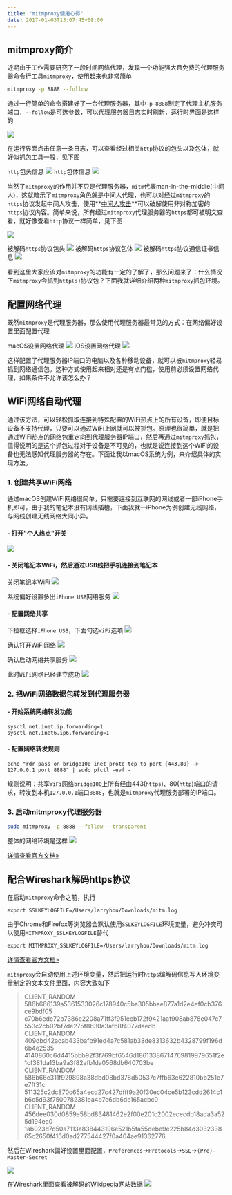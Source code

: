 ```yaml
---
title: "mitmproxy使用心得"
date: 2017-01-03T13:07:45+08:00
---
```


## mitmproxy简介

近期由于工作需要研究了一段时间网络代理，发现一个功能强大且免费的代理服务器命令行工具`mitmproxy`，使用起来也非常简单

```bash
mitmproxy -p 8888 --follow
```

通过一行简单的命令搭建好了一台代理服务器，其中`-p 8888`制定了代理主机服务端口，`--follow`是可选参数，可以代理服务器日志实时刷新，运行时界面是这样的

![](/assets/mitmproxy/01.png)

在运行界面点击任意一条日志，可以查看经过相关`http`协议的包头以及包体，就好似抓包工具一般，见下图

`http`包头信息
![](/assets/mitmproxy/02.png)
`http`包体信息
![](/assets/mitmproxy/03.png)

当然了`mitmproxy`的作用并不只是代理服务器，`mitm`代表man-in-the-middle(中间人)，这就暗示了`mitmproxy`角色就是中间人代理，也可以对经过`mitmproxy`的`https`协议发起中间人攻击，使用**[中间人攻击](https://en.wikipedia.org/wiki/Man-in-the-middle_attack)**可以破解使用非对称加密的`https`协议内容。简单来说，所有经过`mitmproxy`代理服务器的`https`都可被明文查看，就好像查看`http`协议一样简单，见下图

![](/assets/mitmproxy/04.png)

被解码`https`协议包头
![](/assets/mitmproxy/05.png)
被解码`https`协议包体
![](/assets/mitmproxy/06.png)
被解码`https`协议通信证书信息
![](/assets/mitmproxy/07.png)

看到这里大家应该对`mitmproxy`的功能有一定的了解了，那么问题来了：什么情况下`mitmproxy`会抓到`http(s)`协议包？下面我就详细介绍两种`mitmproxy`抓包环境。

## 配置网络代理

既然`mitmproxy`是代理服务器，那么使用代理服务器最常见的方式：在网络偏好设置里面配置代理

macOS设置网络代理
![](/assets/mitmproxy/net-01.png)
iOS设置网络代理
![](/assets/mitmproxy/net-02.png)

这样配置了代理服务器IP端口的电脑以及各种移动设备，就可以被`mitmproxy`轻易抓到网络通信包。这种方式使用起来相对还是有点门槛，使用前必须设置网络代理，如果条件不允许该怎么办？

## WiFi网络自动代理

通过该方法，可以轻松抓取连接到特殊配置的WiFi热点上的所有设备，即便目标设备不支持代理，只要可以通过WiFi上网就可以被抓包。原理也很简单，就是把通过WiFi热点的网络包重定向到代理服务器IP端口，然后再通过`mitmproxy`抓包，值得说明的是这个抓包过程对于设备是不可见的，也就是说连接到这个WiFi的设备也无法感知代理服务器的存在。下面让我以macOS系统为例，来介绍具体的实现方法。

### 1. 创建共享WiFi网络

通过macOS创建WiFi网络很简单，只需要连接到互联网的网线或者一部iPhone手机即可，由于我的笔记本没有网线插槽，下面我就一iPhone为例创建无线网络，与网线创建无线网络大同小异。

#### - 打开"个人热点"开关
![](/assets/mitmproxy/net-03.png)

#### - 关闭笔记本WiFi，然后通过USB线把手机连接到笔记本
关闭笔记本WiFi
![](/assets/mitmproxy/net-05.png)

系统偏好设置多出`iPhone USB`网络服务
![](/assets/mitmproxy/net-04.png)

#### - 配置网络共享
下拉框选择`iPhone USB`，下面勾选`WiFi`选项
![](/assets/mitmproxy/net-07.png)

确认打开WiFi网络
![](/assets/mitmproxy/net-08.png)

确认启动网络共享服务
![](/assets/mitmproxy/net-09.png)

此时`WiFi`网络已经建立成功
![](/assets/mitmproxy/net-06.png)

### 2. 把WiFi网络数据包转发到代理服务器

#### - 开始系统网络转发功能

```
sysctl net.inet.ip.forwarding=1
sysctl net.inet6.ip6.forwarding=1
```

#### - 配置网络转发规则

```
echo "rdr pass on bridge100 inet proto tcp to port {443,80} -> 127.0.0.1 port 8888" | sudo pfctl -evf -
``` 

规则说明：共享`WiFi`网络`bridge100`上所有经由443(`https`)、80(`http`)端口的请求，转发到本机`127.0.0.1`端口`8888`，也就是`mitmproxy`代理服务部署的IP端口。


### 3. 启动mitmproxy代理服务器

```bash
sudo mitmproxy -p 8888 --follow --transparent
```

整体的网络环境是这样
![](/assets/mitmproxy/network.png)

[详情查看官方文档&raquo;](http://docs.mitmproxy.org/en/stable/transparent/osx.html "http://docs.mitmproxy.org/en/stable/transparent/osx.html")

## 配合Wireshark解码https协议

在启动`mitmproxy`命令之前，执行

```
export SSLKEYLOGFILE=/Users/larryhou/Downloads/mitm.log
```

由于Chrome和Firefox等浏览器会默认使用`SSLKEYLOGFILE`环境变量，避免冲突可以使用`MITMPROXY_SSLKEYLOGFILE`替代

```
export MITMPROXY_SSLKEYLOGFILE=/Users/larryhou/Downloads/mitm.log
```

[详情查看官方文档&raquo;](http://docs.mitmproxy.org/en/stable/dev/sslkeylogfile.html "http://docs.mitmproxy.org/en/stable/dev/sslkeylogfile.html")

`mitmproxy`会自动使用上述环境变量，然后把运行时`https`编解码信息写入环境变量制定的文本文件里面，内容大致如下

>CLIENT_RANDOM 586b666139a5361533026c178940c5ba305bbae877a1d2e4ef0cb376ce9bdf05 c70b6ede72b7386e2208a71ff3f951eeb172f9421aaf908ab878e047c7553c2cb02bf7de275f8630a3afb8f4077daedb<br/>
CLIENT_RANDOM 409dbd42acab433bafb91ed4a7c581ab38de8313632b4328799f196d6b4e2535 4140860c6d4415bbb92f3f769bf6546d18613386714769819979651f2e1cf381da13ba9a3f82afb1da0568db640703be<br/>
CLIENT_RANDOM 586b66e311f929898a38dbd08bd378d50537c7ffb63e622810bb251e7e7ff31c 511325c2dc870c65a4ecd27c427dfff9a20f30ec04ce5b123cdd2614c1b6c5d93f7500782381ea4b7c6db6de165acbc0<br/>
CLIENT_RANDOM 456dee030d0859e58bd83481462e2f00e201c2002ececdb18ada3a525d194ea0 1ab023d7d50a7113a838443196e521b5fa55debe9e225b84d303233865c2650f416d0ad277544427f0a404ae91362776<br/>

然后在Wireshark偏好设置里面配置，`Preferences`->`Protocols`->`SSL`->`(Pre)-Master-Secret`

![](/assets/mitmproxy/net-10.png)

在Wireshark里面查看被解码的[Wikipedia](https://en.wikipedia.org/wiki/Man-in-the-middle_attack "Man-in-the-middle_attack")网站数据
![](/assets/mitmproxy/net-11.png)

